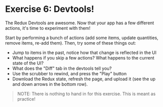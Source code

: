 # Exercise 6: Devtools!

The Redux Devtools are awesome. Now that your app has a few different actions, it's time to experiment with them!

Start by performing a bunch of actions (add some items, update quantities, remove items, re-add them). Then, try some of these things out:

- Jump to items in the past, notice how that change is reflected in the UI
- What happens if you skip a few actions? What happens to the current state of the UI?
- What does the "Diff" tab in the devtools tell you?
- Use the scrubber to rewind, and press the "Play" button
- Download the Redux state, refresh the page, and upload it (see the up and down arrows in the bottom row).

> NOTE: There is nothing to hand in for this exercise. This is meant as practice!
